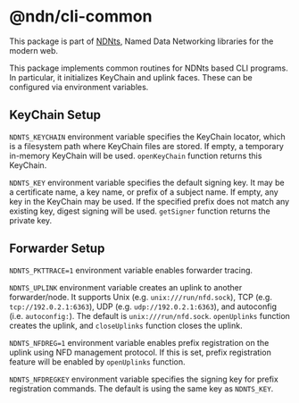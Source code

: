 # @ndn/cli-common

This package is part of [NDNts](https://yoursunny.com/p/NDNts/), Named Data Networking libraries for the modern web.

This package implements common routines for NDNts based CLI programs.
In particular, it initializes KeyChain and uplink faces.
These can be configured via environment variables.

## KeyChain Setup

`NDNTS_KEYCHAIN` environment variable specifies the KeyChain locator, which is a filesystem path where KeyChain files are stored.
If empty, a temporary in-memory KeyChain will be used.
`openKeyChain` function returns this KeyChain.

`NDNTS_KEY` environment variable specifies the default signing key.
It may be a certificate name, a key name, or prefix of a subject name.
If empty, any key in the KeyChain may be used.
If the specified prefix does not match any existing key, digest signing will be used.
`getSigner` function returns the private key.

## Forwarder Setup

`NDNTS_PKTTRACE=1` environment variable enables forwarder tracing.

`NDNTS_UPLINK` environment variable creates an uplink to another forwarder/node.
It supports Unix (e.g. `unix:///run/nfd.sock`), TCP (e.g. `tcp://192.0.2.1:6363`), UDP (e.g. `udp://192.0.2.1:6363`), and autoconfig (i.e. `autoconfig:`).
The default is `unix:///run/nfd.sock`.
`openUplinks` function creates the uplink, and `closeUplinks` function closes the uplink.

`NDNTS_NFDREG=1` environment variable enables prefix registration on the uplink using NFD management protocol.
If this is set, prefix registration feature will be enabled by `openUplinks` function.

`NDNTS_NFDREGKEY` environment variable specifies the signing key for prefix registration commands.
The default is using the same key as `NDNTS_KEY`.
